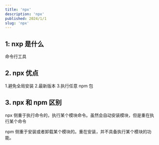 ```yaml
---
title: 'npx'
description: 'npx'
published: 2024/1/1
slug: 'npx'
---
```


## 1: nxp 是什么

命令行工具

## 2. npx 优点

1.避免全局安装 2.最新版本 3.执行任意 npm 包

## 3. npx 和 npm 区别

npx 侧重于执行命令的，执行某个模块命令。虽然会自动安装模块，但是重在执行某个命令

npm 侧重于安装或者卸载某个模块的。重在安装，并不具备执行某个模块的功能。
